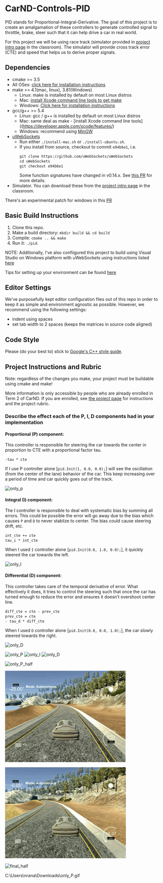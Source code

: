 [only_p]: ./image/only_P.gif "only_P"
[only_p_half]: ./image/only_P_half.gif "only_P"
[only_I]: ./image/only_I.gif "only_I"
[only_I_half]: ./image/only_I_half.gif "only_I"
[only_D]: ./image/only_D.gif "only_D"
[only_D_half]: ./image/only_D_half.gif "only_D"
[final_half]: ./image/final_half.gif "only_D"
# CarND-Controls-PID
PID stands for Proportional-Integral-Derivative. The goal of this project is to create an amalgamation of these controllers to generate controlled signal to throttle, brake, steer such that it can help drive a car in real world. 

For this project we will be using race track (simulator provided in [project intro page]((https://github.com/udacity/self-driving-car-sim/releases)) in the classroom). The simulator will provide cross track error (CTE) and speed that helps us to derive proper signals.

## Dependencies

* cmake >= 3.5
 * All OSes: [click here for installation instructions](https://cmake.org/install/)
* make >= 4.1(mac, linux), 3.81(Windows)
  * Linux: make is installed by default on most Linux distros
  * Mac: [install Xcode command line tools to get make](https://developer.apple.com/xcode/features/)
  * Windows: [Click here for installation instructions](http://gnuwin32.sourceforge.net/packages/make.htm)
* gcc/g++ >= 5.4
  * Linux: gcc / g++ is installed by default on most Linux distros
  * Mac: same deal as make - [install Xcode command line tools]((https://developer.apple.com/xcode/features/)
  * Windows: recommend using [MinGW](http://www.mingw.org/)
* [uWebSockets](https://github.com/uWebSockets/uWebSockets)
  * Run either `./install-mac.sh` or `./install-ubuntu.sh`.
  * If you install from source, checkout to commit `e94b6e1`, i.e.
    ```
    git clone https://github.com/uWebSockets/uWebSockets 
    cd uWebSockets
    git checkout e94b6e1
    ```
    Some function signatures have changed in v0.14.x. See [this PR](https://github.com/udacity/CarND-MPC-Project/pull/3) for more details.
* Simulator. You can download these from the [project intro page](https://github.com/udacity/self-driving-car-sim/releases) in the classroom.

There's an experimental patch for windows in this [PR](https://github.com/udacity/CarND-PID-Control-Project/pull/3)

## Basic Build Instructions

1. Clone this repo.
2. Make a build directory: `mkdir build && cd build`
3. Compile: `cmake .. && make`
4. Run it: `./pid`. 

NOTE: Additionally, I've also confiigured this project to build using Visual Studio on Windows platform with uWebSockets using instructions listed [here](http://www.codza.com/blog/udacity-uws-in-visualstudio)

Tips for setting up your environment can be found [here](https://classroom.udacity.com/nanodegrees/nd013/parts/40f38239-66b6-46ec-ae68-03afd8a601c8/modules/0949fca6-b379-42af-a919-ee50aa304e6a/lessons/f758c44c-5e40-4e01-93b5-1a82aa4e044f/concepts/23d376c7-0195-4276-bdf0-e02f1f3c665d)

## Editor Settings

We've purposefully kept editor configuration files out of this repo in order to
keep it as simple and environment agnostic as possible. However, we recommend
using the following settings:

* indent using spaces
* set tab width to 2 spaces (keeps the matrices in source code aligned)

## Code Style

Please (do your best to) stick to [Google's C++ style guide](https://google.github.io/styleguide/cppguide.html).

## Project Instructions and Rubric

Note: regardless of the changes you make, your project must be buildable using
cmake and make!

More information is only accessible by people who are already enrolled in Term 2
of CarND. If you are enrolled, see [the project page](https://classroom.udacity.com/nanodegrees/nd013/parts/40f38239-66b6-46ec-ae68-03afd8a601c8/modules/f1820894-8322-4bb3-81aa-b26b3c6dcbaf/lessons/e8235395-22dd-4b87-88e0-d108c5e5bbf4/concepts/6a4d8d42-6a04-4aa6-b284-1697c0fd6562)
for instructions and the project rubric.

### Describe the effect each of the P, I, D components had in your implementation

#### Proportional (P) component: 
This controller is responsible for steering the car towards the center in proportion to CTE with a proportional factor tau.
```
-tau * cte
```
If I use P controller alone [`pid.Init(1, 0.0, 0.0);`] will see the oscillation (from the center of the lane) behavior of the car. This keep increasing over a period of time and car quickly goes out of the track. 

![only_p]

#### Integral (I) component: 
The I controller is responsible to deal with systematic bias by summing all errors. This could be possible the error will go away due to the bias which causes `P` and `D` to never stablize to center. The bias could cause steering drift, etc.
```
int_cte += cte
tau_i * int_cte
```
When I used `I` controller alone [`pid.Init(0.0, 1.0, 0.0);`], it quickly steered the car towards the left. 

![only_I]

#### Differential (D) component: 
This controller takes care of the temporal derivative of error. What effectively it does, it tries to control the steering such that once the car has turned enough to reduce the error and ensures it doesn't overshoot center line. 

```
diff_cte = cte - prev_cte
prev_cte = cte
- tau_d * diff_cte
```
When I used `D` controller alone [`pid.Init(0.0, 0.0, 1.0);`], the car slowly steered towards the right. 

![only_D]

![only_P]
![only_I]
![only_D]

![only_P_half]

![only_I_half]

![only_D_half]

![final_half]

C:\Users\nrana\Downloads\only_P.gif

